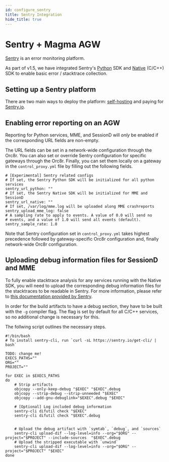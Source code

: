 ```yaml
---
id: configure_sentry
title: Sentry Integration
hide_title: true
---
```


# Sentry + Magma AGW
[Sentry](https://sentry.io/welcome/) is an error monitoring platform.

As part of v1.5, we have integrated Sentry's [Python](https://docs.sentry.io/platforms/python/) SDK and [Native](https://docs.sentry.io/platforms/native/) (C/C++) SDK to enable basic error / stacktrace collection.

## Setting up a Sentry platform
There are two main ways to deploy the platform: [self-hosting](https://develop.sentry.dev/self-hosted/) and paying for [Sentry.io](https://sentry.io/pricing/).

## Enabling error reporting on an AGW
Reporting for Python services, MME, and SessionD will *only* be enabled if the corresponding URL fields are non-empty.

The URL fields can be set in a network-wide configuration through the Orc8r. You can also set or override Sentry configuration for specific gateways through the Orc8r. Finally, you can set them locally on a gateway in the `control_proxy.yml` file by filling out the following fields.

```
# [Experimental] Sentry related configs
# If set, the Sentry Python SDK will be initialized for all python services
sentry_url_python: ""
# If set, the Sentry Native SDK will be initialized for MME and SessionD
sentry_url_native: ""
# If set, /var/log/mme.log will be uploaded along MME crashreports
sentry_upload_mme_log: false
# A sampling rate to apply to events. A value of 0.0 will send no
# events, and a value of 1.0 will send all events (default).
sentry_sample_rate: 1.0
```

Note that Sentry configuration set in `control_proxy.yml` takes highest precedence followed by gateway-specific Orc8r configuration and, finally network-wide Orc8r configuration.


## Uploading debug information files for SessionD and MME
To fully enable stacktrace analysis for any services running with the Native SDK, you will need to upload the corresponding debug information files for the stacktraces to be readable in Sentry.
For more information, please refer to [this documentation provided by Sentry](https://docs.sentry.io/platforms/android/data-management/debug-files/).

In order for the build artifacts to have a debug section, they have to be built with the `-g` compiler flag. The flag is set by default for all C/C++ services, so no additional change is necessary for this.

The follwing script outlines the necessary steps.

```
#!/bin/bash
# To install sentry-cli, run `curl -sL https://sentry.io/get-cli/ | bash`

TODO: change me!
EXECS_PATHS=""
ORG=""
PROJECT=""

for EXEC in $EXECS_PATHS
do
    # Strip artifacts
    objcopy --only-keep-debug "$EXEC" "$EXEC".debug
    objcopy --strip-debug --strip-unneeded "$EXEC"
    objcopy --add-gnu-debuglink="$EXEC".debug "$EXEC"

    # [Optional] Log included debug information
    sentry-cli difutil check "$EXEC"
    sentry-cli difutil check "$EXEC".debug


    # Upload the debug artifact with `symtab`, `debug`, and `sources`
    sentry-cli upload-dif --log-level=info --org="$ORG" --project="$PROJECT" --include-sources  "$EXEC".debug
    # Upload the stripped executable with `unwind`
    sentry-cli upload-dif --log-level=info --org="$ORG" --project="$PROJECT" "$EXEC"
done
```
